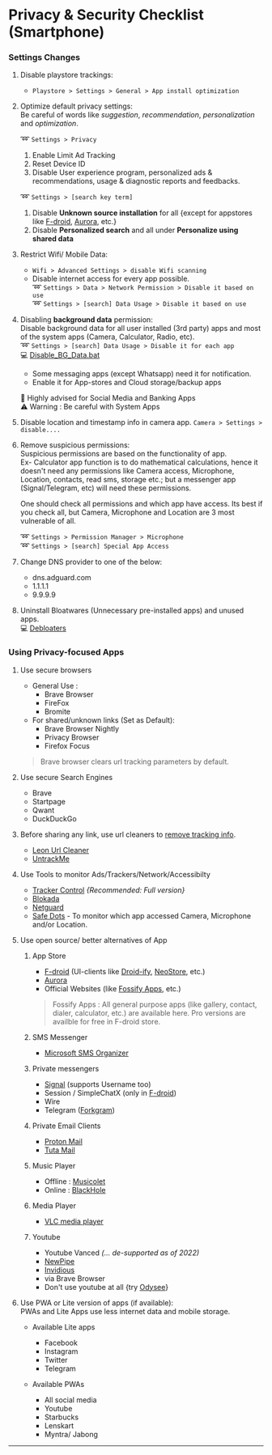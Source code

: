 # Privacy & Security Checklist (Smartphone)

### Settings Changes

1. Disable playstore trackings:
   - `Playstore > Settings > General > App install optimization`

1. Optimize default privacy settings:  
   Be careful of words like _suggestion_, _recommendation_, _personalization_ and _optimization_.

   :loop: `Settings > Privacy`

   1. Enable Limit Ad Tracking
   1. Reset Device ID
   1. Disable User experience program, personalized ads & recommendations, usage & diagnostic reports and feedbacks.

   :loop: `Settings > [search key term]`

   1. Disable **Unknown source installation** for all {except for appstores like [F-droid], [Aurora], etc.}
   1. Disable **Personalized search** and all under **Personalize using shared data**

1. Restrict Wifi/ Mobile Data:

   - `Wifi > Advanced Settings > disable Wifi scanning`
   - Disable internet access for every app possible.  
     :loop: `Settings > Data > Network Permission > Disable it based on use`  
     :loop: `Settings > [search] Data Usage > Disable it based on use`

1. Disabling **background data** permission:  
   Disable background data for all user installed (3rd party) apps and most of the system apps (Camera, Calculator, Radio, etc).  
   :loop: `Settings > [search] Data Usage > Disable it for each app`  
   :computer: [Disable_BG_Data.bat][disable_bg_data]

   - Some messaging apps (except Whatsapp) need it for notification.
   - Enable it for App-stores and Cloud storage/backup apps

   :100: Highly advised for Social Media and Banking Apps  
   :warning: Warning : Be careful with System Apps

1. Disable location and timestamp info in camera app. `Camera > Settings > disable....`

1. Remove suspicious permissions:  
   Suspicious permissions are based on the functionality of app.  
   Ex- Calculator app function is to do mathematical calculations, hence it doesn't need any permissions like Camera access, Microphone, Location, contacts, read sms, storage etc.; but a messenger app (Signal/Telegram, etc) will need these permissions.

   One should check all permissions and which app have access. Its best if you check all, but Camera, Microphone and Location are 3 most vulnerable of all.

   :loop: `Settings > Permission Manager > Microphone`  
   :loop: `Settings > [search] Special App Access`

1. Change DNS provider to one of the below:
   - dns.adguard.com
   - 1.1.1.1
   - 9.9.9.9

1. Uninstall Bloatwares (Unnecessary pre-installed apps) and unused apps.  
   :computer: [Debloaters]

### Using Privacy-focused Apps

1. Use secure browsers

   - General Use :
     - Brave Browser
     - FireFox
     - Bromite
   - For shared/unknown links (Set as Default):
     - Brave Browser Nightly
     - Privacy Browser
     - Firefox Focus

   > Brave browser clears url tracking parameters by default.

1. Use secure Search Engines

   - Brave
   - Startpage
   - Qwant
   - DuckDuckGo

1. Before sharing any link, use url cleaners to <u>remove tracking info</u>.

   - [Leon Url Cleaner][leon]
   - [UntrackMe]

1. Use Tools to monitor Ads/Trackers/Network/Accessibilty

   - [Tracker Control][tc] _{Recommended: Full version}_
   - [Blokada]
   - [Netguard]
   - [Safe Dots][safe-dots] - To monitor which app accessed Camera, Microphone and/or Location.

1. Use open source/ better alternatives of App

   1. App Store

      - [F-droid] (UI-clients like [Droid-ify], [NeoStore], etc.)
      - [Aurora]
      - Official Websites (like [Fossify Apps][fossify], etc.)

      > Fossify Apps : All general purpose apps (like gallery, contact, dialer, calculator, etc.) are available here. Pro versions are availble for free in F-droid store.

   1. SMS Messenger
      - [Microsoft SMS Organizer][msft_sms]
   1. Private messengers

      - [Signal] (supports Username too)
      - Session / SimpleChatX (only in [F-droid])
      - Wire
      - Telegram ([Forkgram])

   1. Private Email Clients

      - [Proton Mail][protonmail]
      - [Tuta Mail][tuta]

   1. Music Player

      - Offline : [Musicolet]
      - Online : [BlackHole]

   1. Media Player

      - [VLC media player][vlc]

   1. Youtube
      - Youtube Vanced _(... de-supported as of 2022)_
      - [NewPipe]
      - [Invidious]
      - via Brave Browser
      - Don't use youtube at all {try [Odysee]}

1. Use PWA or Lite version of apps (if available):  
   PWAs and Lite Apps use less internet data and mobile storage.

   - Available Lite apps

     - Facebook
     - Instagram
     - Twitter
     - Telegram

   - Available PWAs

     - All social media
     - Youtube
     - Starbucks
     - Lenskart
     - Myntra/ Jabong

---

[//]: # "from my repo"
[debloaters]: ../Android_Debloaters/README.md
[disable_bg_data]: ../ADB_Tweaks/disable_bg_data.bat
[//]: # "apps"
[aurora]: https://gitlab.com/AuroraOSS/AuroraStore
[blackhole]: https://sangwan5688.github.io
[blokada]: https://blokada.org
[droid-ify]: https://f-droid.org/packages/com.looker.droidify
[f-droid]: https://f-droid.org
[forkgram]: https://f-droid.org/packages/org.forkgram.messenger
[fossify]: https://www.fossify.org
[invidious]: https://yewtu.be
[leon]: https://f-droid.org/packages/com.svenjacobs.app.leon
[msft_sms]: https://play.google.com/store/apps/details?id=com.microsoft.android.smsorganizer
[musicolet]: https://play.google.com/store/apps/details?id=in.krosbits.musicolet
[neostore]: https://f-droid.org/packages/com.machiav3lli.fdroid/
[netguard]: https://netguard.me/
[newpipe]: https://f-droid.org/en/packages/org.schabi.newpipe
[odysee]: http://Odysee.com
[protonmail]: https://proton.me/mail
[safe-dots]: https://play.google.com/store/apps/details?id=com.aravi.dot
[signal]: https://play.google.com/store/apps/details?id=org.thoughtcrime.securesms
[tc]: https://trackercontrol.org
[tuta]: https://tuta.com
[untrackme]: https://f-droid.org/en/packages/app.fedilab.nitterizeme
[vlc]: https://play.google.com/store/apps/details?id=org.videolan.vlc
